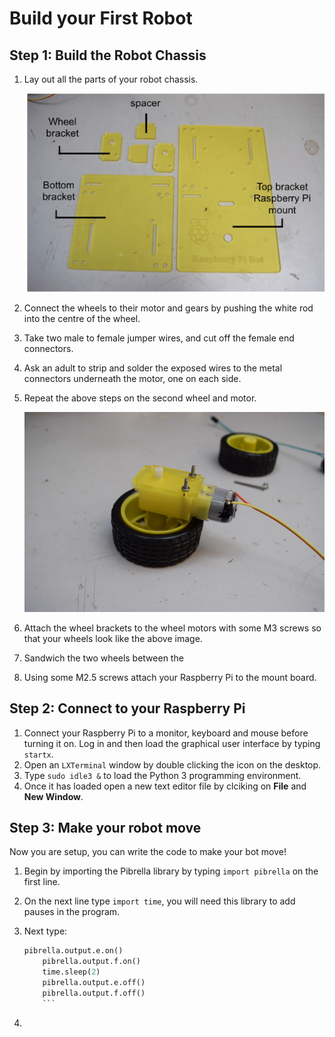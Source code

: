 # Build your First Robot

## Step 1: Build the Robot Chassis

1. Lay out all the parts of your robot chassis. 

	![](images/chassis-diagram.png)
	
1. Connect the wheels to their motor and gears by pushing the white rod into the centre of the wheel.
1. Take two male to female jumper wires, and cut off the female end connectors.
1. Ask an adult to strip and solder the exposed wires to the metal connectors underneath the motor, one on each side. 
1. Repeat the above steps on the second wheel and motor.

	![](images/wheel-wire.jpg)

1. Attach the wheel brackets to the wheel motors with some M3 screws so that your wheels look like the above image.
1. Sandwich the two wheels between the 
1. Using some M2.5 screws attach your Raspberry Pi to the mount board. 

## Step 2: Connect to your Raspberry Pi

1. Connect your Raspberry Pi to a monitor, keyboard and mouse before turning it on. Log in and then load the graphical user interface by typing `startx`.
1. Open an `LXTerminal` window by double clicking the icon on the desktop.
1. Type `sudo idle3 &` to load the Python 3 programming environment. 
1. Once it has loaded open a new text editor file by clciking on **File** and **New Window**.

## Step 3: Make your robot move

Now you are setup, you can write the code to make your bot move! 

1. Begin by importing the Pibrella library by typing `import pibrella` on the first line. 
1. On the next line type `import time`, you will need this library to add pauses in the program.
1. Next type:

	```python
	pibrella.output.e.on()
    	pibrella.output.f.on()
    	time.sleep(2)
    	pibrella.output.e.off()
    	pibrella.output.f.off()
    	```
1.     
